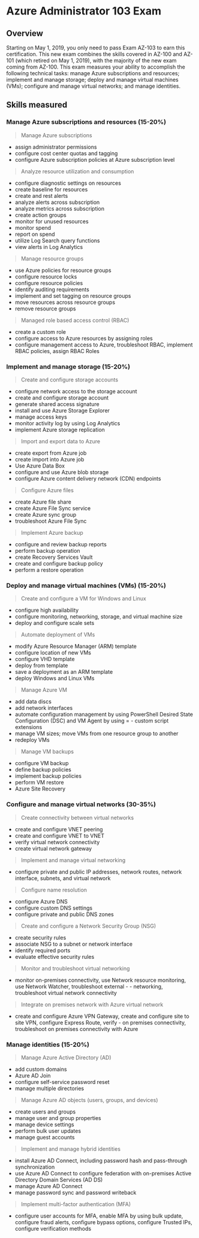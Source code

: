 # Azure Administrator 103 Exam

## Overview
Starting on May 1, 2019, you only need to pass Exam AZ-103 to earn this certification. This new exam combines the skills covered in AZ-100 and AZ-101 (which retired on May 1, 2019), with the majority of the new exam coming from AZ-100. This exam measures your ability to accomplish the following technical tasks: manage Azure subscriptions and resources; implement and manage storage; deploy and manage virtual machines (VMs); configure and manage virtual networks; and manage identities.

## Skills measured

### Manage Azure subscriptions and resources (15-20%)

> Manage Azure subscriptions

- assign administrator permissions
- configure cost center quotas and tagging
- configure Azure subscription policies at Azure subscription level 

> Analyze resource utilization and consumption

- configure diagnostic settings on resources
- create baseline for resources
- create and rest alerts
- analyze alerts across subscription
- analyze metrics across subscription
- create action groups
- monitor for unused resources
- monitor spend
- report on spend
- utilize Log Search query functions
- view alerts in Log Analytics

> Manage resource groups

- use Azure policies for resource groups
- configure resource locks
- configure resource policies
- identify auditing requirements
- implement and set tagging on resource groups
- move resources across resource groups
- remove resource groups

> Managed role based access control (RBAC)

- create a custom role
- configure access to Azure resources by assigning roles
- configure management access to Azure, troubleshoot RBAC, implement RBAC policies, assign RBAC Roles

### Implement and manage storage (15-20%)

> Create and configure storage accounts

- configure network access to the storage account
- create and configure storage account
- generate shared access signature
- install and use Azure Storage Explorer
- manage access keys
- monitor activity log by using Log Analytics
- implement Azure storage replication

> Import and export data to Azure

- create export from Azure job
- create import into Azure job
- Use Azure Data Box
- configure and use Azure blob storage
- configure Azure content delivery network (CDN) endpoints

> Configure Azure files

- create Azure file share
- create Azure File Sync service
- create Azure sync group
- troubleshoot Azure File Sync

> Implement Azure backup

- configure and review backup reports
- perform backup operation
- create Recovery Services Vault
- create and configure backup policy
- perform a restore operation

### Deploy and manage virtual machines (VMs) (15-20%)

> Create and configure a VM for Windows and Linux

- configure high availability
- configure monitoring, networking, storage, and virtual machine size
- deploy and configure scale sets

> Automate deployment of VMs

- modify Azure Resource Manager (ARM) template
- configure location of new VMs
- configure VHD template
- deploy from template
- save a deployment as an ARM template
- deploy Windows and Linux VMs

> Manage Azure VM

- add data discs
- add network interfaces
- automate configuration management by using PowerShell Desired State Configuration (DSC) and VM Agent by using = - custom script extensions
- manage VM sizes; move VMs from one resource group to another
- redeploy VMs

> Manage VM backups

- configure VM backup
- define backup policies
- implement backup policies
- perform VM restore
- Azure Site Recovery

### Configure and manage virtual networks (30-35%)

> Create connectivity between virtual networks

- create and configure VNET peering
- create and configure VNET to VNET
- verify virtual network connectivity
- create virtual network gateway

> Implement and manage virtual networking

- configure private and public IP addresses, network routes, network interface, subnets, and virtual network

> Configure name resolution

- configure Azure DNS
- configure custom DNS settings
- configure private and public DNS zones

> Create and configure a Network Security Group (NSG)

- create security rules
- associate NSG to a subnet or network interface
- identify required ports
- evaluate effective security rules

> Monitor and troubleshoot virtual networking

- monitor on-premises connectivity, use Network resource monitoring, use Network Watcher, troubleshoot external - - networking, troubleshoot virtual network connectivity

> Integrate on premises network with Azure virtual network

- create and configure Azure VPN Gateway, create and configure site to site VPN, configure Express Route, verify - on premises connectivity, troubleshoot on premises connectivity with Azure

### Manage identities (15-20%)

> Manage Azure Active Directory (AD)

- add custom domains
- Azure AD Join
- configure self-service password reset
- manage multiple directories

> Manage Azure AD objects (users, groups, and devices)

- create users and groups
- manage user and group properties
- manage device settings
- perform bulk user updates
- manage guest accounts

> Implement and manage hybrid identities

- install Azure AD Connect, including password hash and pass-through synchronization
- use Azure AD Connect to configure federation with on-premises Active Directory Domain Services (AD DS)
- manage Azure AD Connect
- manage password sync and password writeback

> Implement multi-factor authentication (MFA)

- configure user accounts for MFA, enable MFA by using bulk update, configure fraud alerts, configure bypass  options, configure Trusted IPs, configure verification methods